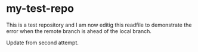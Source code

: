 # my-test-repo
This is a test repository and I am now editig this readfile to demonstrate the error when the remote branch is ahead of the local branch.

Update from second attempt.
